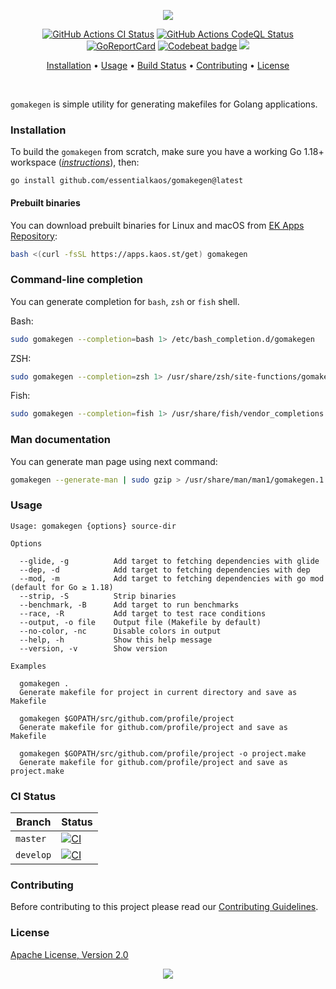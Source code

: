 <p align="center"><a href="#readme"><img src="https://gh.kaos.st/gomakegen.svg"/></a></p>

<p align="center">
  <a href="https://kaos.sh/w/gomakegen/ci"><img src="https://kaos.sh/w/gomakegen/ci.svg" alt="GitHub Actions CI Status" /></a>
  <a href="https://kaos.sh/w/gomakegen/codeql"><img src="https://kaos.sh/w/gomakegen/codeql.svg" alt="GitHub Actions CodeQL Status" /></a>
  <a href="https://kaos.sh/r/gomakegen"><img src="https://kaos.sh/r/gomakegen.svg" alt="GoReportCard" /></a>
  <a href="https://kaos.sh/b/gomakegen"><img src="https://kaos.sh/b/6f7a19c8-d78d-4062-a8cf-fdac4b8d1f85.svg" alt="Codebeat badge" /></a>
  <a href="#license"><img src="https://gh.kaos.st/apache2.svg"></a>
</p>

<p align="center"><a href="#installation">Installation</a> • <a href="#usage">Usage</a> • <a href="#build-status">Build Status</a> • <a href="#contributing">Contributing</a> • <a href="#license">License</a></p>

<br/>

`gomakegen` is simple utility for generating makefiles for Golang applications.

### Installation

To build the `gomakegen` from scratch, make sure you have a working Go 1.18+ workspace (_[instructions](https://go.dev/doc/install)_), then:

```
go install github.com/essentialkaos/gomakegen@latest
```

#### Prebuilt binaries

You can download prebuilt binaries for Linux and macOS from [EK Apps Repository](https://apps.kaos.st/gomakegen/latest):

```bash
bash <(curl -fsSL https://apps.kaos.st/get) gomakegen
```

### Command-line completion

You can generate completion for `bash`, `zsh` or `fish` shell.

Bash:
```bash
sudo gomakegen --completion=bash 1> /etc/bash_completion.d/gomakegen
```

ZSH:
```bash
sudo gomakegen --completion=zsh 1> /usr/share/zsh/site-functions/gomakegen
```

Fish:
```bash
sudo gomakegen --completion=fish 1> /usr/share/fish/vendor_completions.d/gomakegen.fish
```

### Man documentation

You can generate man page using next command:

```bash
gomakegen --generate-man | sudo gzip > /usr/share/man/man1/gomakegen.1.gz
```

### Usage

```
Usage: gomakegen {options} source-dir

Options

  --glide, -g          Add target to fetching dependencies with glide
  --dep, -d            Add target to fetching dependencies with dep
  --mod, -m            Add target to fetching dependencies with go mod (default for Go ≥ 1.18)
  --strip, -S          Strip binaries
  --benchmark, -B      Add target to run benchmarks
  --race, -R           Add target to test race conditions
  --output, -o file    Output file (Makefile by default)
  --no-color, -nc      Disable colors in output
  --help, -h           Show this help message
  --version, -v        Show version

Examples

  gomakegen .
  Generate makefile for project in current directory and save as Makefile

  gomakegen $GOPATH/src/github.com/profile/project
  Generate makefile for github.com/profile/project and save as Makefile

  gomakegen $GOPATH/src/github.com/profile/project -o project.make
  Generate makefile for github.com/profile/project and save as project.make
```

### CI Status

| Branch | Status |
|--------|--------|
| `master` | [![CI](https://kaos.sh/w/gomakegen/ci.svg?branch=master)](https://kaos.sh/w/gomakegen/ci?query=branch:master) |
| `develop` | [![CI](https://kaos.sh/w/gomakegen/ci.svg?branch=master)](https://kaos.sh/w/gomakegen/ci?query=branch:develop) |

### Contributing

Before contributing to this project please read our [Contributing Guidelines](https://github.com/essentialkaos/contributing-guidelines#contributing-guidelines).

### License

[Apache License, Version 2.0](https://www.apache.org/licenses/LICENSE-2.0)

<p align="center"><a href="https://essentialkaos.com"><img src="https://gh.kaos.st/ekgh.svg"/></a></p>
